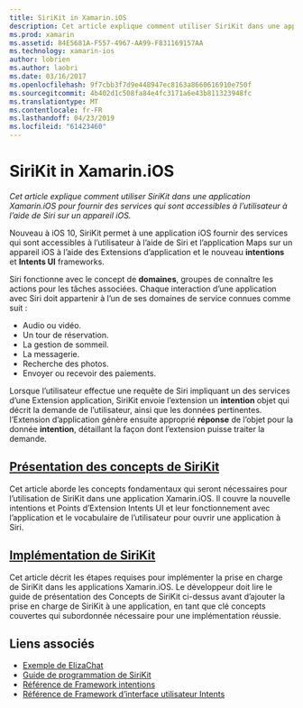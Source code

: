 ```yaml
---
title: SiriKit in Xamarin.iOS
description: Cet article explique comment utiliser SiriKit dans une application Xamarin.iOS pour fournir des services qui sont accessibles à l’utilisateur à l’aide de Siri sur un appareil iOS.
ms.prod: xamarin
ms.assetid: 84E5681A-F557-4967-AA99-F831169157AA
ms.technology: xamarin-ios
author: lobrien
ms.author: laobri
ms.date: 03/16/2017
ms.openlocfilehash: 9f7cbb3f7d9e448947ec8163a8660616910e750f
ms.sourcegitcommit: 4b402d1c508fa84e4fc3171a6e43b811323948fc
ms.translationtype: MT
ms.contentlocale: fr-FR
ms.lasthandoff: 04/23/2019
ms.locfileid: "61423460"
---
```

# <a name="sirikit-in-xamarinios"></a>SiriKit in Xamarin.iOS

_Cet article explique comment utiliser SiriKit dans une application Xamarin.iOS pour fournir des services qui sont accessibles à l’utilisateur à l’aide de Siri sur un appareil iOS._

Nouveau à iOS 10, SiriKit permet à une application iOS fournir des services qui sont accessibles à l’utilisateur à l’aide de Siri et l’application Maps sur un appareil iOS à l’aide des Extensions d’application et le nouveau **intentions** et **Intents UI** frameworks.

Siri fonctionne avec le concept de **domaines**, groupes de connaître les actions pour les tâches associées. Chaque interaction d’une application avec Siri doit appartenir à l’un de ses domaines de service connues comme suit :

- Audio ou vidéo.
- Un tour de réservation.
- La gestion de sommeil.
- La messagerie.
- Recherche des photos.
- Envoyer ou recevoir des paiements.

Lorsque l’utilisateur effectue une requête de Siri impliquant un des services d’une Extension application, SiriKit envoie l’extension un **intention** objet qui décrit la demande de l’utilisateur, ainsi que les données pertinentes. l’Extension d’application génère ensuite approprié **réponse** de l’objet pour la donnée **intention**, détaillant la façon dont l’extension puisse traiter la demande.

## <a name="understanding-sirikit-conceptsiosplatformsirikitunderstanding-sirikitmd"></a>[Présentation des concepts de SiriKit](~/ios/platform/sirikit/understanding-sirikit.md)

Cet article aborde les concepts fondamentaux qui seront nécessaires pour l’utilisation de SiriKit dans une application Xamarin.iOS. Il couvre la nouvelle intentions et Points d’Extension Intents UI et leur fonctionnement avec l’application et le vocabulaire de l’utilisateur pour ouvrir une application à Siri.

## <a name="implementing-sirikitiosplatformsirikitimplementing-sirikitmd"></a>[Implémentation de SiriKit](~/ios/platform/sirikit/implementing-sirikit.md)

Cet article décrit les étapes requises pour implémenter la prise en charge de SiriKit dans les applications Xamarin.iOS. Le développeur doit lire le guide de présentation des Concepts de SiriKit ci-dessus avant d’ajouter la prise en charge de SiriKit à une application, en tant que clé concepts couvertes qui subordonnée nécessaire pour une implémentation réussie.





## <a name="related-links"></a>Liens associés

- [Exemple de ElizaChat](https://developer.xamarin.com/samples/monotouch/ios10/ElizaChat/)
- [Guide de programmation de SiriKit](https://developer.apple.com/library/prerelease/content/documentation/Intents/Conceptual/SiriIntegrationGuide/index.html)
- [Référence de Framework intentions](https://developer.apple.com/reference/intents)
- [Référence de Framework d’interface utilisateur Intents](https://developer.apple.com/reference/intentsui)

